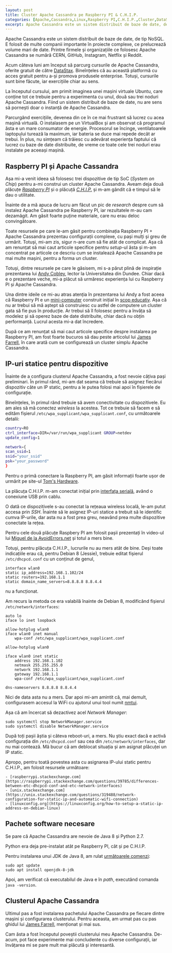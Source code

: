 ```yaml
---
layout: post
title: Cluster Apache Cassandra pe Raspberry PI & C.H.I.P.
categories: [Apache,Cassandra,Linux,Raspberry PI,C.H.I.P.,Cluster,DataStax]
excerpt: Apache Cassandra este un sistem distribuit de baze de date, de tip NoSQL. E folosit de multe companii importante în proiecte complexe, ce prelucrează volume mari de date. Printre firmele și organizațiile ce folosesc Apache Cassandra se numără CERN, GitHub, Instagram, Netflix și Reddit.
---
```


Apache Cassandra este un sistem distribuit de baze de date, de tip NoSQL. E folosit de multe companii importante în proiecte complexe, ce prelucrează volume mari de date. Printre firmele și organizațiile ce folosesc Apache Cassandra se numără CERN, GitHub, Instagram, Netflix și Reddit.

Acum câteva luni am început să parcurg cursurile de Apache Cassandra, oferite gratuit de către [DataStax](https://academy.datastax.com). Bineînțeles că au această platformă cu acces gratuit pentru a-și promova produsele enterprise. Totuși, cursurile sunt bine făcute, iar exercițiile chiar au sens.

La începutul cursului, am primit imaginea unei mașini virtuale Ubuntu, care conține tot ce trebuie pentru a experimenta cu unul, două sau trei noduri Apache Cassandra. Fiind un sistem distribuit de baze de date, nu are sens să pornești doar o instanță de Apache Cassandra.

Parcurgând exercițiile, devenea din ce în ce mai frustrant să lucrez cu acea mașină virtuală. O instalasem pe un VirtualBox și am observat că programul ăsta e un mare consumator de energie. Procesorul se încinge, ventilatoarele laptopului turează la maximum, iar bateria se duce mai repede decât ar trebui. În plus, nu simțeam că trăiesc cu adevărat experiența faptului că lucrez cu baze de date distribuite, de vreme ce toate cele trei noduri erau instalate pe aceeași mașină.

## Raspberry PI și Apache Cassandra

Așa mi-a venit ideea să folosesc trei dispozitive de tip SoC (*System on Chip*) pentru a-mi construi un cluster Apache Cassandra. Aveam deja două plăcuțe [*Raspberry PI*](https://www.raspberrypi.org) și o plăcuță [*C.H.I.P.*](http://www.chip-community.org/index.php/Main_Page) și m-am gândit că e timpul să le dau o utilitate.

Înainte de a mă apuca de lucru am făcut un pic de *research* despre cum să instalez Apache Cassandra pe Raspberry PI, iar rezultatele m-au cam dezamăgit. Am găsit foarte puține materiale, care nu erau deloc convingătoare.

Toate resursele pe care le-am găsit pentru combinația Raspberry PI + Apache Cassandra prezentau configurații complexe, cu pași mulți și greu de urmărit. Totuși, mi-am zis, sigur n-are cum să fie atât de complicat. Așa că am renunțat să mai caut articole specifice pentru *setup*-ul ăsta și m-am concentrat pe articole ce descriu cum se instalează Apache Cassandra pe mai multe mașini, pentru a forma un cluster.

Totuși, dintre resursele pe care le găsisem, mi s-a părut plină de inspirație prezentarea lui [Andy Cobley](https://www.youtube.com/watch?v=OW-OFv-Pq2Y), lector la Universitatea din Dundee. Chiar dacă e o prezentare veche, mi-a plăcut să urmăresc experiența lui cu Raspberry PI și Apache Cassandra.

Una dintre ideile ce mi-au atras atenția în prezentarea lui Andy a fost aceea că Raspberry PI e un [mini-computer](https://opensource.com/resources/raspberry-pi) construit inițial în [scop educativ](https://www.youtube.com/watch?v=IWif9eBJCIA). Așa că nu ar trebui să mă aștept să construiesc cu astfel de computere un cluster gata să fie pus în producție. Ar trebui să îl folosesc pentru a învăța să modelez și să operez baze de date distribuite, chiar dacă nu obțin performanță. Lucrul acesta mi-a dat încredere.

După ce am renunțat să mai caut articole specifice despre instalarea pe Raspberry PI, am fost foarte bucuros să dau peste articolul lui [James Farrell](https://opensource.com/article/19/8/how-set-apache-cassandra-cluster), în care arată cum se configurează un cluster simplu Apache Cassandra.

## IP-uri statice pentru dispozitive

Înainte de a configura clusterul Apache Cassandra, a fost nevoie câțiva pași preliminari. În primul rând, mi-am dat seama că trebuie să asignez fiecărui dispozitiv câte un IP static, pentru a le putea folosi mai apoi în fișierele de configurație.

Bineînțeles, în primul rând trebuie să avem conectivitate cu dispozitivele. Eu am ales să mă conectez *wireless* la acestea. Tot ce trebuie  să facem e să edităm fișierul `/etc/wpa_supplicant/wpa_supplicant.conf`, cu următoarele detalii:

```bash
country=RO
ctrl_interface=DIR=/var/run/wpa_supplicant GROUP=netdev
update_config=1

network={
scan_ssid=1
ssid="your_ssid"
psk="your_password"
}
```

Pentru o primă conectare la Raspberry PI, am găsit informații foarte ușor de urmărit pe site-ul [Tom's Hardware](https://www.tomshardware.com/reviews/raspberry-pi-headless-setup-how-to,6028.html).

La plăcuța C.H.I.P. m-am conectat inițial prin [interfața serială](http://chip.jfpossibilities.com/docs/chip.html#control-chip-using-a-serial-terminal), având o conexiune USB prin cablu.

O dată ce dispozitivele s-au conectat la rețeaua wireless locală, le-am putut accesa prin *SSH*. Înainte să le asignez IP-uri statice a trebuit să le identific cumva IP-urile, dar asta nu a fost prea greu, neavând prea multe dispozitive conectate la rețea.

Pentru cele două plăcuțe Raspbery PI am folosit pașii prezentați în video-ul lui [Miguel de la AvoidErrors.net](https://www.youtube.com/watch?v=D1eD60_jhKI) și totul a mers bine.

Totuși, pentru plăcuța C.H.I.P., lucrurile nu au mers atât de bine. Deși toate indicațiile erau că, pentru Debian 8 (Jessie), trebuie editat fișierul `/etc/dhcpcd.conf` cu un conținut de genul,

```
interface wlan0
static ip_address=192.168.1.102/24
static routers=192.168.1.1
static domain_name_servers=8.8.8.8 8.8.4.4
```

nu a funcționat.

Am recurs la metoda ce era valabilă înainte de Debian 8, modificând fișierul `/etc/network/interfaces`:

```
auto lo
iface lo inet loopback

allow-hotplug wlan0
iface wlan0 inet manual
    wpa-conf /etc/wpa_supplicant/wpa_supplicant.conf

allow-hotplug wlan0

iface wlan0 inet static
    address 192.168.1.102
    netmask 255.255.255.0
    network 192.168.1.1
    gateway 192.168.1.1
    wpa-conf /etc/wpa_supplicant/wpa_supplicant.conf

dns-nameservers 8.8.8.8 8.8.4.4
```

Nici de data asta nu a mers. Dar apoi mi-am amintit că, mai demult, configurasem accesul la WiFi cu ajutorul unui tool numit [nmtui](http://www.chip-community.org/index.php/Turn_it_on#Configuring_WiFi).

Așa că am încercat să dezactivez acel *Network Manager*:

```
sudo systemctl stop NetworkManager.service
sudo systemctl disable NetworkManager.service
```

După toți pașii ăștia și câteva reboot-uri, a mers. Nu știu exact dacă e activă configurația din `/etc/dhcpcd.conf` sau cea din `/etc/network/interfaces`, dar nu mai contează. Mă bucur că am deblocat situația și am asignat plăcuței un IP static.

Apropo, pentru toată povestea asta cu asignarea IP-ului static pentru C.H.I.P., am folosit resursele următoare:

	- [raspberrypi.stackexchange.com](https://raspberrypi.stackexchange.com/questions/39785/differences-between-etc-dhcpcd-conf-and-etc-network-interfaces)
	- [unix.stackexchange.com](https://unix.stackexchange.com/questions/319488/network-configuration-for-static-ip-and-automatic-wifi-connection)
	- [linuxconfig.org](https://linuxconfig.org/how-to-setup-a-static-ip-address-on-debian-linux)

## Pachete software necesare

Se pare că Apache Cassandra are nevoie de Java 8 și Python 2.7.

Python era deja pre-instalat atât pe Raspberry PI, cât și pe C.H.I.P.

Pentru instalarea unui JDK de Java 8, am rulat [următoarele comenzi](https://linuxize.com/post/install-java-on-raspberry-pi/):

```
sudo apt update
sudo apt install openjdk-8-jdk
```

Apoi, am verificat că executabilul de Java e în *path*, executând comanda `java -version`.

## Clusterul Apache Cassandra

Ultimul pas a fost instalarea pachetului Apache Cassandra pe fiecare dintre mașini și configurarea clusterului.
Pentru aceasta, am urmat pas cu pas ghidul lui [James Farrell](https://opensource.com/article/19/8/how-set-apache-cassandra-cluster), menționat și mai sus.

Cam ăsta a fost începutul poveștii clusterului meu Apache Cassandra. De-acum, pot face experimente mai concludente cu diverse configurații, iar învățarea mi se pare mult mai plăcută și interesantă.
